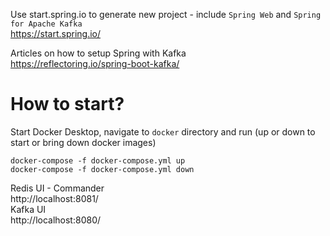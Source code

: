 Use start.spring.io to generate new project - include `Spring Web` and `Spring for Apache Kafka`  
https://start.spring.io/  

Articles on how to setup Spring with Kafka  
https://reflectoring.io/spring-boot-kafka/



# How to start?
Start Docker Desktop, navigate to `docker` directory and run (up or down to start or bring down docker images)
```
docker-compose -f docker-compose.yml up
docker-compose -f docker-compose.yml down
```

Redis UI - Commander  
http://localhost:8081/  
Kafka UI  
http://localhost:8080/